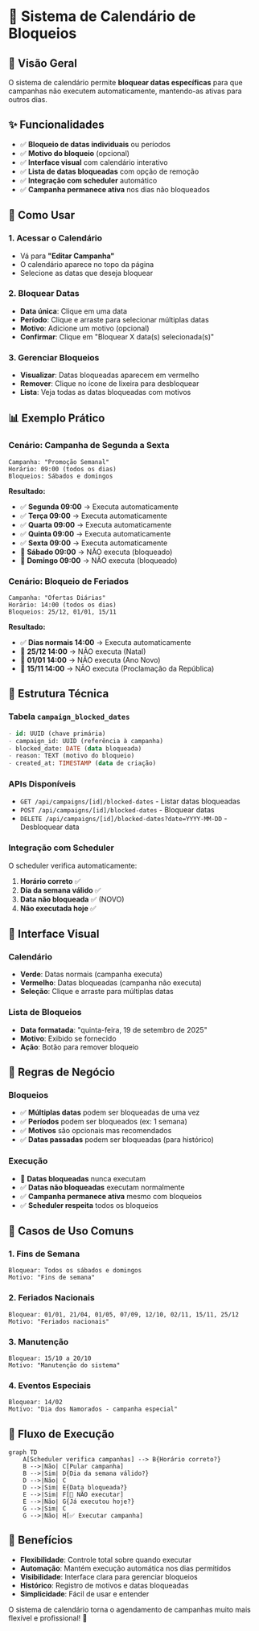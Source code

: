# 📅 Sistema de Calendário de Bloqueios

## 🎯 Visão Geral

O sistema de calendário permite **bloquear datas específicas** para que campanhas não executem automaticamente, mantendo-as ativas para outros dias.

## ✨ Funcionalidades

- ✅ **Bloqueio de datas individuais** ou períodos
- ✅ **Motivo do bloqueio** (opcional)
- ✅ **Interface visual** com calendário interativo
- ✅ **Lista de datas bloqueadas** com opção de remoção
- ✅ **Integração com scheduler** automático
- ✅ **Campanha permanece ativa** nos dias não bloqueados

## 🚀 Como Usar

### **1. Acessar o Calendário**
- Vá para **"Editar Campanha"**
- O calendário aparece no topo da página
- Selecione as datas que deseja bloquear

### **2. Bloquear Datas**
- **Data única**: Clique em uma data
- **Período**: Clique e arraste para selecionar múltiplas datas
- **Motivo**: Adicione um motivo (opcional)
- **Confirmar**: Clique em "Bloquear X data(s) selecionada(s)"

### **3. Gerenciar Bloqueios**
- **Visualizar**: Datas bloqueadas aparecem em vermelho
- **Remover**: Clique no ícone de lixeira para desbloquear
- **Lista**: Veja todas as datas bloqueadas com motivos

## 📊 Exemplo Prático

### **Cenário: Campanha de Segunda a Sexta**
```
Campanha: "Promoção Semanal"
Horário: 09:00 (todos os dias)
Bloqueios: Sábados e domingos
```

**Resultado:**
- ✅ **Segunda 09:00** → Executa automaticamente
- ✅ **Terça 09:00** → Executa automaticamente  
- ✅ **Quarta 09:00** → Executa automaticamente
- ✅ **Quinta 09:00** → Executa automaticamente
- ✅ **Sexta 09:00** → Executa automaticamente
- 🚫 **Sábado 09:00** → NÃO executa (bloqueado)
- 🚫 **Domingo 09:00** → NÃO executa (bloqueado)

### **Cenário: Bloqueio de Feriados**
```
Campanha: "Ofertas Diárias"
Horário: 14:00 (todos os dias)
Bloqueios: 25/12, 01/01, 15/11
```

**Resultado:**
- ✅ **Dias normais 14:00** → Executa automaticamente
- 🚫 **25/12 14:00** → NÃO executa (Natal)
- 🚫 **01/01 14:00** → NÃO executa (Ano Novo)
- 🚫 **15/11 14:00** → NÃO executa (Proclamação da República)

## 🔧 Estrutura Técnica

### **Tabela `campaign_blocked_dates`**
```sql
- id: UUID (chave primária)
- campaign_id: UUID (referência à campanha)
- blocked_date: DATE (data bloqueada)
- reason: TEXT (motivo do bloqueio)
- created_at: TIMESTAMP (data de criação)
```

### **APIs Disponíveis**
- `GET /api/campaigns/[id]/blocked-dates` - Listar datas bloqueadas
- `POST /api/campaigns/[id]/blocked-dates` - Bloquear datas
- `DELETE /api/campaigns/[id]/blocked-dates?date=YYYY-MM-DD` - Desbloquear data

### **Integração com Scheduler**
O scheduler verifica automaticamente:
1. **Horário correto** ✅
2. **Dia da semana válido** ✅
3. **Data não bloqueada** ✅ (NOVO)
4. **Não executada hoje** ✅

## 🎨 Interface Visual

### **Calendário**
- **Verde**: Datas normais (campanha executa)
- **Vermelho**: Datas bloqueadas (campanha não executa)
- **Seleção**: Clique e arraste para múltiplas datas

### **Lista de Bloqueios**
- **Data formatada**: "quinta-feira, 19 de setembro de 2025"
- **Motivo**: Exibido se fornecido
- **Ação**: Botão para remover bloqueio

## 🚨 Regras de Negócio

### **Bloqueios**
- ✅ **Múltiplas datas** podem ser bloqueadas de uma vez
- ✅ **Períodos** podem ser bloqueados (ex: 1 semana)
- ✅ **Motivos** são opcionais mas recomendados
- ✅ **Datas passadas** podem ser bloqueadas (para histórico)

### **Execução**
- 🚫 **Datas bloqueadas** nunca executam
- ✅ **Datas não bloqueadas** executam normalmente
- ✅ **Campanha permanece ativa** mesmo com bloqueios
- ✅ **Scheduler respeita** todos os bloqueios

## 📝 Casos de Uso Comuns

### **1. Fins de Semana**
```
Bloquear: Todos os sábados e domingos
Motivo: "Fins de semana"
```

### **2. Feriados Nacionais**
```
Bloquear: 01/01, 21/04, 01/05, 07/09, 12/10, 02/11, 15/11, 25/12
Motivo: "Feriados nacionais"
```

### **3. Manutenção**
```
Bloquear: 15/10 a 20/10
Motivo: "Manutenção do sistema"
```

### **4. Eventos Especiais**
```
Bloquear: 14/02
Motivo: "Dia dos Namorados - campanha especial"
```

## 🔄 Fluxo de Execução

```mermaid
graph TD
    A[Scheduler verifica campanhas] --> B{Horário correto?}
    B -->|Não| C[Pular campanha]
    B -->|Sim| D{Dia da semana válido?}
    D -->|Não| C
    D -->|Sim| E{Data bloqueada?}
    E -->|Sim| F[🚫 NÃO executar]
    E -->|Não| G{Já executou hoje?}
    G -->|Sim| C
    G -->|Não| H[✅ Executar campanha]
```

## 🎯 Benefícios

- **Flexibilidade**: Controle total sobre quando executar
- **Automação**: Mantém execução automática nos dias permitidos
- **Visibilidade**: Interface clara para gerenciar bloqueios
- **Histórico**: Registro de motivos e datas bloqueadas
- **Simplicidade**: Fácil de usar e entender

O sistema de calendário torna o agendamento de campanhas muito mais flexível e profissional! 🚀
